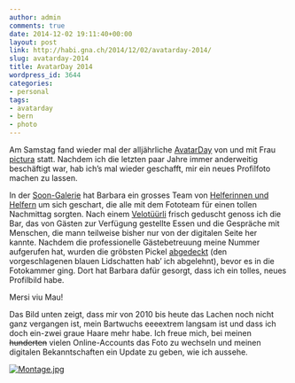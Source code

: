 ```yaml
---
author: admin
comments: true
date: 2014-12-02 19:11:40+00:00
layout: post
link: http://habi.gna.ch/2014/12/02/avatarday-2014/
slug: avatarday-2014
title: AvatarDay 2014
wordpress_id: 3644
categories:
- personal
tags:
- avatarday
- bern
- photo
---
```


Am Samstag fand wieder mal der alljährliche [AvatarDay](http://avatarday.ch/) von und mit Frau [pictura](http://www.pictura.ch) statt. Nachdem ich die letzten paar Jahre immer anderweitig beschäftigt war, hab ich’s mal wieder geschafft, mir ein neues Profilfoto machen zu lassen.

In der [Soon-Galerie](http://www.soon-art.ch/) hat Barbara ein grosses Team von [Helferinnen und Helfern](https://www.facebook.com/AvatarDaySchweiz/photos/pb.130964430341716.-2207520000.1417547870./618434984927989/?type=3&src=https%3A%2F%2Fscontent-b.xx.fbcdn.net%2Fhphotos-xap1%2Ft31.0-8%2F10830640_618434984927989_7781588369073235788_o.jpg&smallsrc=https%3A%2F%2Fscontent-b.xx.fbcdn.net%2Fhphotos-xap1%2Fv%2Ft1.0-9%2F10801853_618434984927989_7781588369073235788_n.jpg%3Foh%3Dd153ccb19894328e2c75d4d29f4bac2a%26oe%3D5507B7DC&size=1200%2C899&fbid=618434984927989) um sich geschart, die alle mit dem Fototeam für einen tollen Nachmittag sorgten. Nach einem [Velotüürli](http://www.strava.com/activities/224366180) frisch geduscht genoss ich die Bar, das von Gästen zur Verfügung gestellte Essen und die Gespräche mit Menschen, die mann teilweise bisher nur von der digitalen Seite her kannte. Nachdem die professionelle Gästebetreuung meine Nummer aufgerufen hat, wurden die gröbsten Pickel [abgedeckt](https://www.facebook.com/media/set/?set=a.616580521780102.1073741829.130964430341716&type=3) (den vorgeschlagenen blauen Lidschatten hab’ ich abgelehnt), bevor es in die Fotokammer ging. Dort hat Barbara dafür gesorgt, dass ich ein tolles, neues Profilbild habe.

Mersi viu Mau!

Das Bild unten zeigt, dass mir von 2010 bis heute das Lachen noch nicht ganz vergangen ist, mein Bartwuchs eeeextrem langsam ist und dass ich doch ein-zwei graue Haare mehr habe. Ich freue mich, bei meinen <del>hunderten</del> vielen Online-Accounts das Foto zu wechseln und meinen digitalen Bekanntschaften ein Update zu geben, wie ich aussehe.

[![Montage.jpg](http://habi.gna.ch/wp-content/uploads/2014/12/Montage-1024x513.jpg)](http://habi.gna.ch/wp-content/uploads/2014/12/Montage.jpg)
